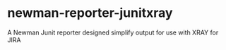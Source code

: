 # newman-reporter-junitxray
A Newman Junit reporter designed simplify output for use with XRAY for JIRA
